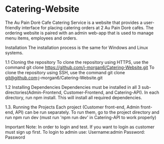 # Catering-Website
The Au Pain Dorè Cafe Catering Service is a website that provides a user-friendly interface for placing catering orders at 2 Au Pain Dorè cafès. The ordering website is paired with an admin web-app that is used to manage menu items, employees and orders.

Installation
The installation process is the same for Windows and Linux systems.

1.1 Cloning the repository
To clone the repository using HTTPS, use the command
git clone https://github.com/j-morgan6/Catering-Website.git
To clone the repository using SSH, use the command
	git clone git@github.com:j-morgan6/Catering-Website.git

1.2 Installing Dependencies
Dependencies must be installed in all 3 sub-directories(Admin-Frontend, Customer-Frontend, and Catering-API). In each directory, run npm install. This will install all required dependencies.

1.3. Running the Projects
Each project (Customer front-end, Admin front-end, API) can be run separately. To run them, go to the project directory and run npm run dev (must run 'npm run dev' in Catering-API to work properly)


Important Note: 
In order to login and test. If you want to login as customer must sign up first. 
To login to admin use: Username:admin Password: Password
